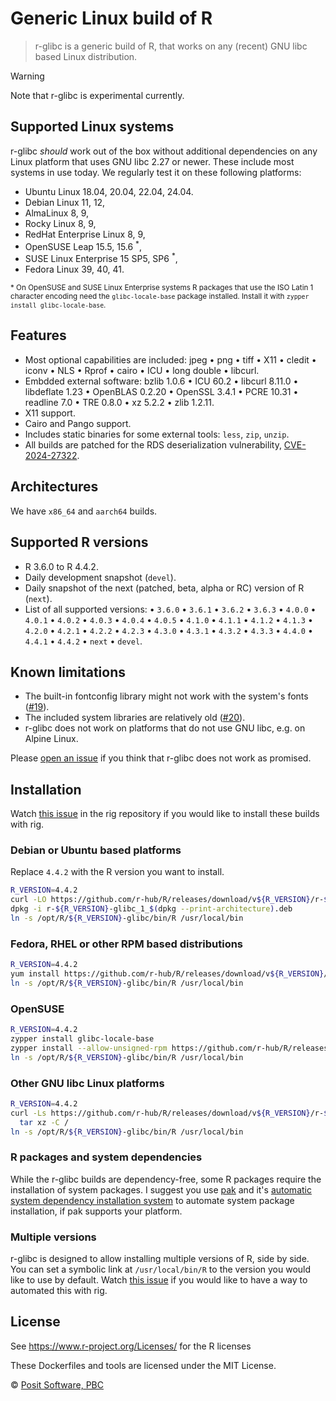 # Generic Linux build of R

> r-glibc is a generic build of R, that works on any (recent) GNU libc
> based Linux distribution.

> [!WARNING]
> Note that r-glibc is experimental currently.

## Supported Linux systems

r-glibc _should_ work out of the box without additional dependencies
on any Linux platform that uses GNU libc 2.27 or newer.
These include most systems in use today. We regularly test it on these
following platforms:

* Ubuntu Linux 18.04, 20.04, 22.04, 24.04.
* Debian Linux 11, 12,
* AlmaLinux 8, 9,
* Rocky Linux 8, 9,
* RedHat Enterprise Linux 8, 9,
* OpenSUSE Leap 15.5, 15.6 <sup>*</sup>,
* SUSE Linux Enterprise 15 SP5, SP6 <sup>*</sup>,
* Fedora Linux 39, 40, 41.

<small>
* On OpenSUSE and SUSE Linux Enterprise systems R packages that use the
ISO Latin 1 character encoding need the
<code><span>glibc-locale-base</span></code> package installed.
Install it with <code><span>zypper install glibc-locale-base</span></code>.
</small>

## Features

* Most optional capabilities are included:
  jpeg • png • tiff • X11 • cledit • iconv • NLS • Rprof • cairo •
  ICU • long double • libcurl.
* Embdded external software:
  bzlib 1.0.6 • ICU 60.2 • libcurl 8.11.0 • libdeflate 1.23 •
  OpenBLAS 0.2.20 • OpenSSL 3.4.1 • PCRE 10.31 • readline 7.0 •
  TRE 0.8.0 • xz 5.2.2 • zlib 1.2.11.
* X11 support.
* Cairo and Pango support.
* Includes static binaries for some external tools: `less`, `zip`, `unzip`.
* All builds are patched for the RDS deserialization vulnerability,
  [CVE-2024-27322](https://www.cve.org/CVERecord?id=CVE-2024-27322).

## Architectures

We have `x86_64` and `aarch64` builds.

## Supported R versions

* R 3.6.0 to R 4.4.2.
* Daily development snapshot (`devel`).
* Daily snapshot of the next (patched, beta, alpha or RC) version of
  R (`next`).
* List of all supported versions:
  • `3.6.0` • `3.6.1` • `3.6.2` • `3.6.3`
  • `4.0.0` • `4.0.1` • `4.0.2` • `4.0.3` • `4.0.4` • `4.0.5`
  • `4.1.0` • `4.1.1` • `4.1.2` • `4.1.3`
  • `4.2.0` • `4.2.1` • `4.2.2` • `4.2.3`
  • `4.3.0` • `4.3.1` • `4.3.2` • `4.3.3`
  • `4.4.0` • `4.4.1` • `4.4.2`
  • `next` • `devel`.

## Known limitations

* The built-in fontconfig library might not work with the system's
  fonts ([#19](https://github.com/r-hub/r-glibc/issues/19)).
* The included system libraries are relatively old ([#20](
  https://github.com/r-hub/r-glibc/issues/20)).
* r-glibc does not work on platforms that do not use GNU libc, e.g. on
  Alpine Linux.

Please [open an issue](https://github.com/r-hub/r-glibc/issues) if you
think that r-glibc does not work as promised.

## Installation

Watch [this issue](https://github.com/r-lib/rig/issues/258) in the
rig repository if you would like to install these builds with rig.

### Debian or Ubuntu based platforms

Replace `4.4.2` with the R version you want to install.

```sh
R_VERSION=4.4.2
curl -LO https://github.com/r-hub/R/releases/download/v${R_VERSION}/r-${R_VERSION}-glibc_1_$(dpkg --print-architecture).deb
dpkg -i r-${R_VERSION}-glibc_1_$(dpkg --print-architecture).deb
ln -s /opt/R/${R_VERSION}-glibc/bin/R /usr/local/bin
```

### Fedora, RHEL or other RPM based distributions

```sh
R_VERSION=4.4.2
yum install https://github.com/r-hub/R/releases/download/v${R_VERSION}/R-${R_VERSION}-glibc-1-1.$(uname -m).rpm
ln -s /opt/R/${R_VERSION}-glibc/bin/R /usr/local/bin
```

### OpenSUSE

```sh
R_VERSION=4.4.2
zypper install glibc-locale-base
zypper install --allow-unsigned-rpm https://github.com/r-hub/R/releases/download/v${R_VERSION}/R-${R_VERSION}-glibc-1-1.$(uname -m).rpm
ln -s /opt/R/${R_VERSION}-glibc/bin/R /usr/local/bin
```

### Other GNU libc Linux platforms

```sh
R_VERSION=4.4.2
curl -Ls https://github.com/r-hub/R/releases/download/v${R_VERSION}/r-${R_VERSION}-glibc-$(uname -m).tar.gz |
  tar xz -C /
ln -s /opt/R/${R_VERSION}-glibc/bin/R /usr/local/bin
```

### R packages and system dependencies

While the r-glibc builds are dependency-free, some R packages require
the installation of system packages. I suggest you use [pak](
  https://pak.r-lib.org) and it's [automatic system dependency installation
system](https://pak.r-lib.org/reference/sysreqs.html) to automate system
package installation, if pak supports your platform.

### Multiple versions

r-glibc is designed to allow installing multiple versions of R, side by
side. You can set a symbolic link at `/usr/local/bin/R` to the version
you would like to use by default. Watch [this issue](
  https://github.com/r-lib/rig/issues/258) if you would like to have a
way to automated this with rig.

## License

See <https://www.r-project.org/Licenses/> for the R licenses

These Dockerfiles and tools are licensed under the MIT License.

© [Posit Software, PBC](https://posit.co/)
